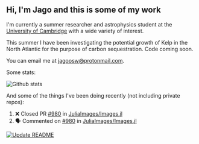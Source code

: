 ## Hi, I'm Jago and this is some of my work

I'm currently a summer researcher and astrophysics student at the [University of Cambridge](https://cam.ac.uk) with a wide variety of interest.

This summer I have been investigating the potential growth of Kelp in the North Atlantic for the purpose of carbon sequestration. Code coming soon.

You can email me at [jagoosw@protonmail.com](mail:jagoosw@protonmail.com).

Some stats:

![Github stats](https://github-readme-stats.vercel.app/api?username=jagoosw&count_private=true&show_icons=true&theme=radical&hide_title=true&hide_border=true&text_color=d8dee9&icon_color=8fbcbb&bg_color=2e3440&title_color=a3be8c)
[](https://komarev.com/ghpvc/?username=jagoosw&color=2e3440)

And some of the things I've been doing recently (not including private repos):
<!--START_SECTION:activity-->
1. ❌ Closed PR [#980](https://github.com/JuliaImages/Images.jl/pull/980) in [JuliaImages/Images.jl](https://github.com/JuliaImages/Images.jl)
2. 🗣 Commented on [#980](https://github.com/JuliaImages/Images.jl/issues/980) in [JuliaImages/Images.jl](https://github.com/JuliaImages/Images.jl)
<!--END_SECTION:activity-->


[![Update README](https://github.com/jagoosw/jagoosw/actions/workflows/update-readme.yml/badge.svg)](https://github.com/jagoosw/jagoosw/actions/workflows/update-readme.yml)
